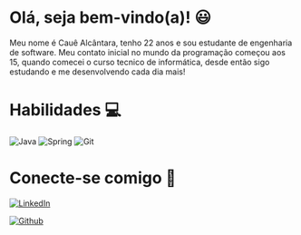 # Olá, seja bem-vindo(a)! 😃

Meu nome é Cauê Alcântara, tenho 22 anos e sou estudante de engenharia de software. Meu contato inicial no mundo da programação começou aos 15, quando comecei o curso tecnico de informática, desde então sigo estudando e me desenvolvendo cada dia mais!

# Habilidades 💻

![Java](https://img.shields.io/badge/java-%23ED8B00.svg?style=for-the-badge&logo=openjdk&logoColor=white)
![Spring](https://img.shields.io/badge/spring-%236DB33F.svg?style=for-the-badge&logo=spring&logoColor=white)
![Git](https://img.shields.io/badge/GIT-E44C30?style=for-the-badge&logo=git&logoColor=white)


# Conecte-se comigo 🔗

[![LinkedIn](https://img.shields.io/badge/-LinkedIn-000?style=for-the-badge&logo=linkedin&logoColor=30A3DC)](https://www.linkedin.com/in/cau%C3%AA-alc%C3%A2ntara-051887234/) 

[![Github](https://img.shields.io/badge/Github-000?style=for-the-badge&logo=Github&logoColor=fffff)](https://github.com/CaueAlcantara)